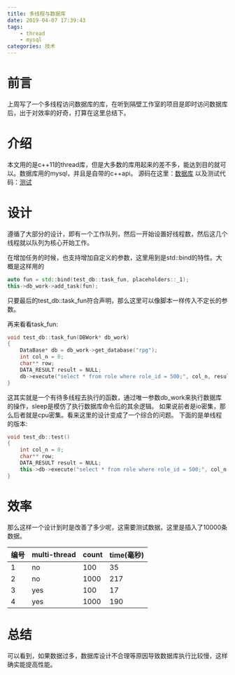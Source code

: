 ```yaml
---
title: 多线程与数据库
date: 2019-04-07 17:39:43
tags: 
	- thread
	- mysql
categories: 技术
---
```

# 前言
上周写了一个多线程访问数据库的库，在听到隔壁工作室的项目是即时访问数据库后，出于对效率的好奇，打算在这里总结下。
<!-- more -->

# 介绍
本文用的是c++11的thread库，但是大多数的库用起来的差不多，能达到目的就可以。数据库用的mysql，并且是自带的c++api。
源码在这里：[数据库](https://github.com/zzqboy/rpg/blob/master/rpg/rpg/db_work.h)
以及测试代码：[测试](https://github.com/zzqboy/rpg/blob/master/rpg/rpg/test_db.cpp)

# 设计
遵循了大部分的设计，即有一个工作队列，然后一开始设置好线程数，然后这几个线程就以队列为核心开始工作。

在增加任务的时候，也支持增加自定义的参数，这里用到是std::bind的特性。大概是这样用的
```c++
auto fun = std::bind(test_db::task_fun, placeholders::_1);
this->db_work->add_task(fun);
```
只要最后的test_db::task_fun符合声明，那么这里可以像脚本一样传入不定长的参数。

再来看看task_fun:
```c++
void test_db::task_fun(DBWork* db_work)
{
	DataBase* db = db_work->get_database("rpg");
	int col_n = 0;
	char** row;
	DATA_RESULT result = NULL;
	db->execute("select * from role where role_id = 500;", col_n, result);
}
```
这其实就是一个有待多线程去执行的函数，通过唯一参数db_work来执行数据库的操作，sleep是模仿了执行数据库命令后的其余逻辑。
如果说前者是io密集，那么后者就是cpu密集。看来这里的设计变成了一个综合的问题。
下面的是单线程的版本:
```c++
void test_db::test()
{
	int col_n = 0;
	char** row;
	DATA_RESULT result = NULL;
	this->db->execute("select * from role where role_id = 500;", col_n, result);
}
```

# 效率
那么这样一个设计到时是改善了多少呢，这需要测试数据，这里是插入了10000条数据。


|编号|multi-thread|count|time(毫秒)|
|---|---|---|---|
|1|no|100|35|
|2|no|1000|217|
|3|yes|100|17|
|4|yes|1000|190|

# 总结
可以看到，如果数据过多，数据库设计不合理等原因导致数据库执行比较慢，这样确实能提高性能。